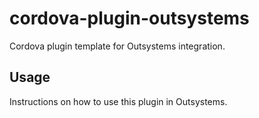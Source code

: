 # cordova-plugin-outsystems

Cordova plugin template for Outsystems integration.

## Usage

Instructions on how to use this plugin in Outsystems.
